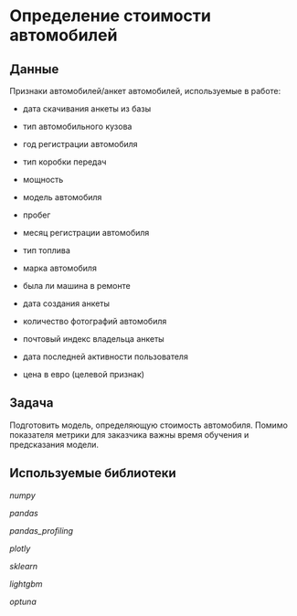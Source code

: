 # Определение стоимости автомобилей

## Данные

Признаки автомобилей/анкет автомобилей, используемые в работе:

* дата скачивания анкеты из базы
* тип автомобильного кузова
* год регистрации автомобиля
* тип коробки передач
* мощность
* модель автомобиля
* пробег
* месяц регистрации автомобиля
* тип топлива
* марка автомобиля
* была ли машина в ремонте
* дата создания анкеты
* количество фотографий автомобиля
* почтовый индекс владельца анкеты
* дата последней активности пользователя

* цена в евро (целевой признак)

## Задача

Подготовить модель, определяющую стоимость автомобиля. Помимо показателя метрики для заказчика важны время обучения и предсказания модели.

## Используемые библиотеки

*numpy*

*pandas*

*pandas_profiling*

*plotly*

*sklearn*

*lightgbm*

*optuna*
